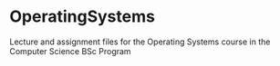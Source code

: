 # OperatingSystems
Lecture and assignment files for the Operating Systems course in the Computer Science BSc Program

